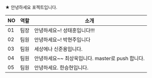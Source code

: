 ★ 안녕하세요 포젝트입니다.



|NO|역할|소개|
|-|-|-|
|01|팀장|안녕하세요~! 성태훈입니다!!!|
|02|팀원|안녕하세요~! 박현주입니다|
|03|팀원|세상에나 신준용입니다.|
|04|팀원|안녕하세요~~ 최상욱입니다. master로 push 합니다. |
|05|팀원|안녕하세요. 한승현입니다. |

